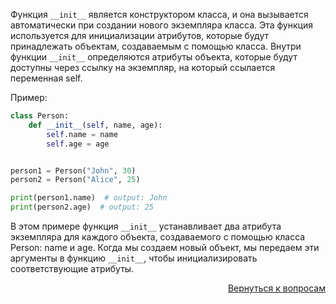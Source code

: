 Функция `__init__` является конструктором класса, и она вызывается автоматически при создании нового экземпляра класса.
Эта функция используется для инициализации атрибутов, которые будут принадлежать объектам, создаваемым с помощью класса.
Внутри функции `__init__` определяются атрибуты объекта, которые будут доступны через ссылку на экземпляр, на который
ссылается переменная self.

Пример:

```python
class Person:
    def __init__(self, name, age):
        self.name = name
        self.age = age


person1 = Person("John", 30)
person2 = Person("Alice", 25)

print(person1.name)  # output: John
print(person2.age)  # output: 25
```

В этом примере функция `__init__` устанавливает два атрибута экземпляра для каждого объекта, создаваемого с помощью
класса Person: name и age. Когда мы создаем новый объект, мы передаем эти аргументы в функцию `__init__`,
чтобы инициализировать соответствующие атрибуты.

<div align="right">

[Вернуться к вопросам](../Вопросы.md)

</div>
